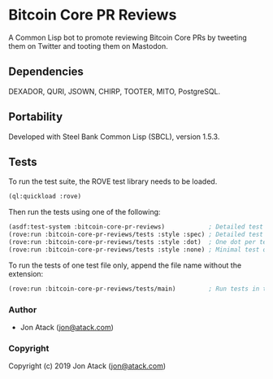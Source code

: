 # Bitcoin Core PR Reviews

A Common Lisp bot to promote reviewing Bitcoin Core PRs by tweeting them on Twitter and tooting them on Mastodon.


## Dependencies

DEXADOR, QURI, JSOWN, CHIRP, TOOTER, MITO, PostgreSQL.


## Portability

Developed with Steel Bank Common Lisp (SBCL), version 1.5.3.


## Tests

To run the test suite, the ROVE test library needs to be loaded.

```lisp
(ql:quickload :rove)
```

Then run the tests using one of the following:

```lisp
(asdf:test-system :bitcoin-core-pr-reviews)            ; Detailed test output.
(rove:run :bitcoin-core-pr-reviews/tests :style :spec) ; Detailed test output.
(rove:run :bitcoin-core-pr-reviews/tests :style :dot)  ; One dot per test output (in Rove master).
(rove:run :bitcoin-core-pr-reviews/tests :style :none) ; Minimal test output.
```

To run the tests of one test file only, append the file name without the extension:

```lisp
(rove:run :bitcoin-core-pr-reviews/tests/main)         ; Run tests in tests/main.lisp only.
```


### Author

* Jon Atack (jon@atack.com)


### Copyright

Copyright (c) 2019 Jon Atack (jon@atack.com)
